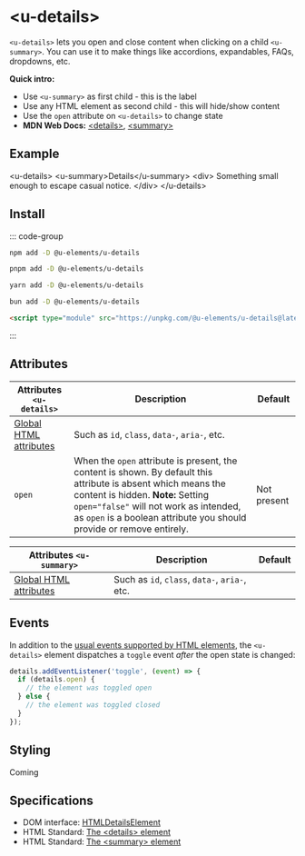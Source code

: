 <script setup>
import { data } from '../filesize.data.ts'
</script>

# &lt;u-details&gt; <mark data-badge="html"></mark>
`<u-details>` lets you open and close content when clicking on a child `<u-summary>`.
You can use it to make things like accordions, expandables, FAQs, dropdowns, etc.

**Quick intro:**
- Use `<u-summary>` as first child - this is the label
- Use any HTML element as second child - this will hide/show content <mark data-badge="non-standard" aria-description="Native &lt;details&gt; does not need a second child wrapping the content, but we need it to make screen readers see understand relation between &lt;u-summary&gt; and the content."></mark>
- Use the `open` attribute on `<u-details>` to change state
- **MDN Web Docs:** [&lt;details&gt;](https://developer.mozilla.org/en-US/docs/Web/HTML/Element/details),
[&lt;summary&gt;](https://developer.mozilla.org/en-US/docs/Web/HTML/Element/summary)

## Example
<Sandbox>
&lt;u-details&gt;
  &lt;u-summary&gt;Details&lt;/u-summary&gt;
  &lt;div&gt;
    Something small enough to escape casual notice.
  &lt;/div&gt;
&lt;/u-details&gt;
</Sandbox>

## Install <mark :data-badge="data['u-details']"></mark>

::: code-group

```bash [NPM]
npm add -D @u-elements/u-details
```

```bash [PNPM]
pnpm add -D @u-elements/u-details
```

```bash [Yarn]
yarn add -D @u-elements/u-details
```

```bash [Bun]
bun add -D @u-elements/u-details
```

```html [CDN]
<script type="module" src="https://unpkg.com/@u-elements/u-details@latest/dist/u-details.js"></script>
```
:::

## Attributes

| Attributes `<u-details>` | Description |  Default |
| - | - | - |
| [Global HTML attributes](https://developer.mozilla.org/en-US/docs/Web/HTML/Global_attributes) | Such as `id`, `class`, `data-`, `aria-`, etc. ||
| `open` | When the `open` attribute is present, the content is shown. By default this attribute is absent which means the content is hidden. **Note:** Setting `open="false"` will not work as intended, as `open` is a boolean attribute you should provide or remove entirely. | Not present |

| Attributes `<u-summary>` | Description |  Default |
| - | - | - |
| [Global HTML attributes](https://developer.mozilla.org/en-US/docs/Web/HTML/Global_attributes) | Such as `id`, `class`, `data-`, `aria-`, etc. ||

## Events

In addition to the [usual events supported by HTML elements](https://developer.mozilla.org/en-US/docs/Web/API/Element#events), the `<u-details>` element dispatches a `toggle` event _after_ the open state is changed:

```js
details.addEventListener('toggle', (event) => {
  if (details.open) {
    // the element was toggled open
  } else {
    // the element was toggled closed
  }
});
```

## Styling

Coming

## Specifications

- DOM interface: [HTMLDetailsElement](https://developer.mozilla.org/en-US/docs/Web/API/HTMLDetailsElement)
- HTML Standard: [The &lt;details&gt; element](https://html.spec.whatwg.org/multipage/interactive-elements.html#the-details-element)
- HTML Standard: [The &lt;summary&gt; element](https://html.spec.whatwg.org/multipage/interactive-elements.html#the-summary-element)